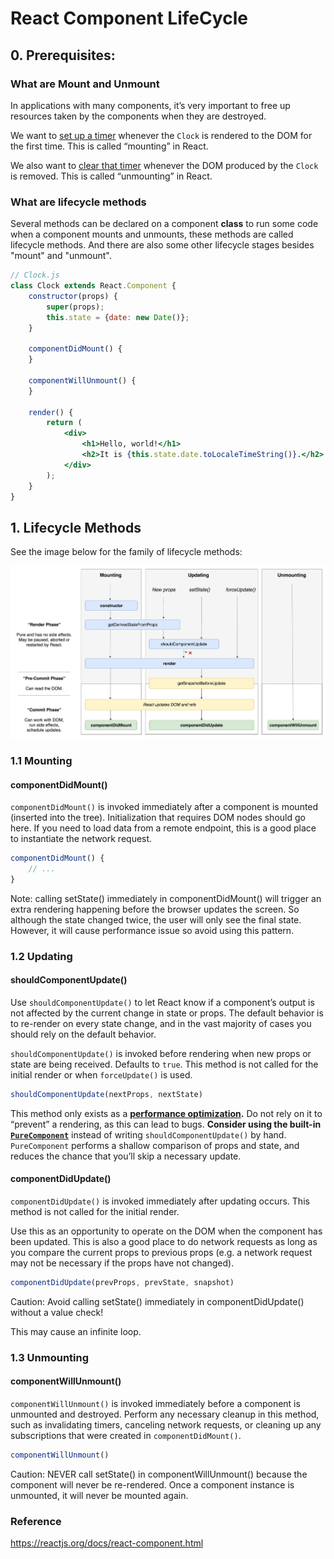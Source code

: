 # React Component LifeCycle

## 0. Prerequisites:

### What are Mount and Unmount

In applications with many components, it’s very important to free up resources taken by the components when they are destroyed.

We want to [set up a timer](https://developer.mozilla.org/en-US/docs/Web/API/WindowTimers/setInterval) whenever the `Clock` is rendered to the DOM for the first time. This is called “mounting” in React.

We also want to [clear that timer](https://developer.mozilla.org/en-US/docs/Web/API/WindowTimers/clearInterval) whenever the DOM produced by the `Clock` is removed. This is called “unmounting” in React.

### What are lifecycle methods

Several methods can be declared on a component <strong>class</strong> to run some code when a component mounts and unmounts, these methods are called lifecycle methods. And there are also some other lifecycle stages besides "mount" and "unmount".

```jsx
// Clock.js
class Clock extends React.Component {
    constructor(props) {
        super(props);
        this.state = {date: new Date()};
    }

    componentDidMount() {
    }

    componentWillUnmount() {
    }

    render() {
        return (
            <div>
                <h1>Hello, world!</h1>
                <h2>It is {this.state.date.toLocaleTimeString()}.</h2>
            </div>
        );
    }
}
```



## 1. Lifecycle Methods

See the image below for the family of lifecycle methods:

<img src="./React%20Lifecycle%20Methods.jpeg">

### 1.1 Mounting

#### componentDidMount()

`componentDidMount()` is invoked immediately after a component is mounted (inserted into the tree). Initialization that requires DOM nodes should go here. If you need to load data from a remote endpoint, this is a good place to instantiate the network request.

```jsx
componentDidMount() {
  	// ...
}
```

Note: calling setState() immediately in componentDidMount() will trigger an extra rendering happening before the browser updates the screen. So although the state changed twice, the user will only see the final state. However, it will cause performance issue so avoid using this pattern.

### 1.2 Updating

#### shouldComponentUpdate()

Use `shouldComponentUpdate()` to let React know if a component’s output is not affected by the current change in state or props. The default behavior is to re-render on every state change, and in the vast majority of cases you should rely on the default behavior.

`shouldComponentUpdate()` is invoked before rendering when new props or state are being received. Defaults to `true`. This method is not called for the initial render or when `forceUpdate()` is used.

```jsx
shouldComponentUpdate(nextProps, nextState)
```

This method only exists as a **[performance optimization](https://reactjs.org/docs/optimizing-performance.html).** Do not rely on it to “prevent” a rendering, as this can lead to bugs. **Consider using the built-in [`PureComponent`](https://reactjs.org/docs/react-api.html#reactpurecomponent)** instead of writing `shouldComponentUpdate()` by hand. `PureComponent` performs a shallow comparison of props and state, and reduces the chance that you’ll skip a necessary update.

#### componentDidUpdate()

`componentDidUpdate()` is invoked immediately after updating occurs. This method is not called for the initial render.

Use this as an opportunity to operate on the DOM when the component has been updated. This is also a good place to do network requests as long as you compare the current props to previous props (e.g. a network request may not be necessary if the props have not changed).

```jsx
componentDidUpdate(prevProps, prevState, snapshot)
```

Caution: Avoid calling setState() immediately in componentDidUpdate() without a value check!

This may cause an infinite loop.

### 1.3 Unmounting

#### componentWillUnmount()

`componentWillUnmount()` is invoked immediately before a component is unmounted and destroyed. Perform any necessary cleanup in this method, such as invalidating timers, canceling network requests, or cleaning up any subscriptions that were created in `componentDidMount()`.

```jsx
componentWillUnmount()
```

Caution: NEVER call setState() in componentWillUnmount() because the component will never be re-rendered. Once a component instance is unmounted, it will never be mounted again.



### Reference

https://reactjs.org/docs/react-component.html